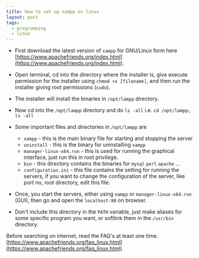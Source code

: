 ```yaml
---
title: How to set up xampp on linux
layout: post
tags: 
  - programming
  - linux
---
```


- First download the latest version of `xampp` for GNU/Linux form here [https://www.apachefriends.org/index.html](https://www.apachefriends.org/index.html).
- Open terminal, cd into the directory where the installer is, give execute permission for the installer using `chmod +x [filename]`, and then run the installer giving root permissions (`sudo`).
- The installer will install the binaries in `/opt/lampp` directory.
- Now cd into the `/opt/lampp` directory and do `ls -all` i.e. `cd /opt/lampp; ls -all`
- Some important files and directories in `/opt/lampp` are
    - `xampp` - this is the main binary file for starting and stopping the server
    - `uninstall` - this is the binary for uninstalling `xampp`
    - `manager-linux-x64.run` - this is used for running the graphical interface, just run this in root privilege.
    - `bin` - this directory contains the binaries for `mysql` `perl` `apache` ...
    - `configuration.ini` - this file contains the setting for running the servers, if you want to change the configuration of the server, like port no, root directory, edit this file.

- Once, you start the servers, either using `xampp` or `manager-linux-x64.run` (GUI), then go and open the `localhost:80` on browser.
- Don't include this directory in the `PATH` variable, just make aliases for some specific program you want, or softlink them in the `/usr/bin` directory.

Before searching on internet, read the FAQ's at least one time.
[https://www.apachefriends.org/faq_linux.html](https://www.apachefriends.org/faq_linux.html)
